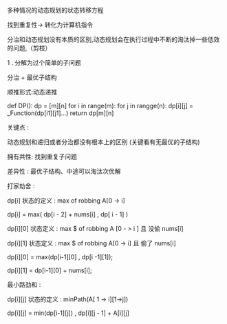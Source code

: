 多种情况的动态规划的状态转移方程

找到重复性-> 转化为计算机指令 

分治和动态规划没有本质的区别,动态规划会在执行过程中不断的淘汰掉一些低效的问题,（剪枝）

1 . 分解为过个简单的子问题

分治 + 最优子结构

顺推形式:动态递推

def DP():
  dp = [m][n]
	for i in range(m):
    for j in rangge(n):
      dp[i][j] = _Function(dp[i1][j1]...)
  return dp[m][n]

关键点 : 

动态规划和递归或者分治都没有根本上的区别 (关键看有无最优的子结构)

拥有共性: 找到重复子问题

差异性 : 最优子结构、中途可以淘汰次优解

打家劫舍 : 

dp[i] 状态的定义 : max of  robbing A[0 -> i]

dp[i] = max( dp[i - 2] + nums[i] , dp[ i - 1] )

dp[i][0] 状态定义 : max $ of robbing A [0 - > i ]  且 没偷 nums[i]

dp[i][1] 状态定义 : max $ of robbing A[0 -> i] 且 偷了 nums[i]

dp[i][0] = max(dp[i-1][0] , dp[i -1][1]);

dp[i][1] = dp[i-1][0] + nums[i];

最小路劲和 : 

dp[i][j] 状态的定义 : minPath(A[ 1 -> i][1->j])

dp[i][j]  = min(dp[i-1][j]) , dp[i][j - 1] + A[i][j]
